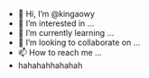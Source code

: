 - 👋 Hi, I’m @kingaowy
- 👀 I’m interested in ...
- 🌱 I’m currently learning ...
- 💞️ I’m looking to collaborate on ...
- 📫 How to reach me ...
- hahahahhahahah
<!---
kingaowy/kingaowy is a ✨ special ✨ repository because its `README.md` (this file) appears on your GitHub profile.
You can click the Preview link to take a look at your changes.
--->
